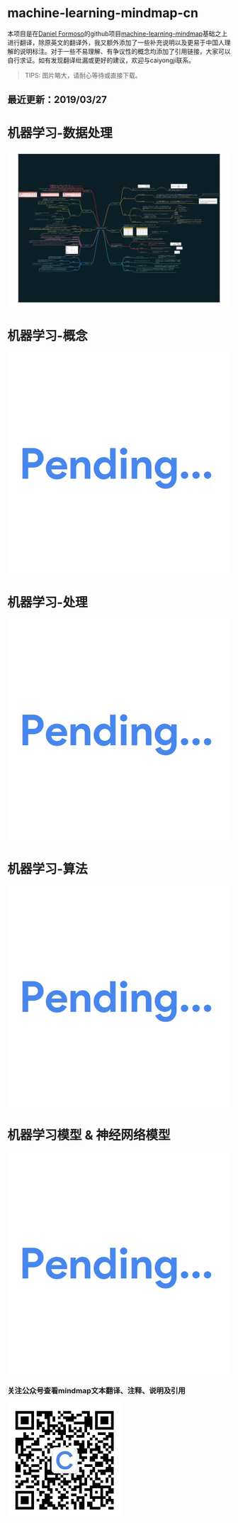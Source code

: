 # machine-learning-mindmap-cn


本项目是在[Daniel Formoso](https://github.com/dformoso)的github项目[machine-learning-mindmap](https://github.com/dformoso/machine-learning-mindmap)基础之上进行翻译，除原英文的翻译外，我又额外添加了一些补充说明以及更易于中国人理解的说明标注。对于一些不易理解、有争议性的概念均添加了引用链接，大家可以自行求证。如有发现翻译纰漏或更好的建议，欢迎与caiyongji联系。


> TIPS: 图片略大，请耐心等待或直接下载。

## 最近更新：2019/03/27

# 机器学习-数据处理
![img](./img/DataProcessing.jpg)

# 机器学习-概念
![img](./img/pending.jpg)

# 机器学习-处理
![img](./img/pending.jpg)

# 机器学习-算法
![img](./img/pending.jpg)

# 机器学习模型 & 神经网络模型
![img](./img/pending.jpg)

### 关注公众号查看mindmap文本翻译、注释、说明及引用 ###

![img](./img/qrcode.jpg)

